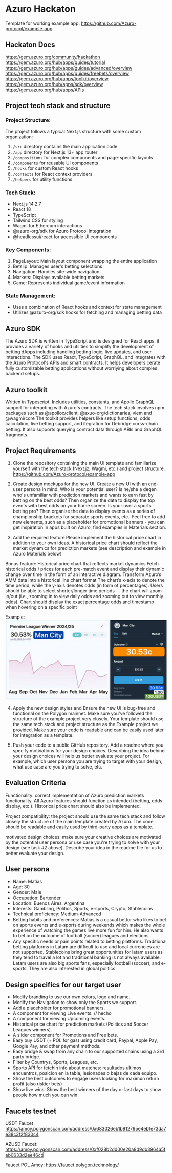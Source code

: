 # Azuro Hackaton

Template for working example app:
https://github.com/Azuro-protocol/example-app

## Hackaton Docs
https://gem.azuro.org/community/hackathon
https://gem.azuro.org/hub/apps/guides/tutorial
https://gem.azuro.org/hub/apps/guides/advanced/overview
https://gem.azuro.org/hub/apps/guides/freebets/overview
https://gem.azuro.org/hub/apps/toolkit/overview
https://gem.azuro.org/hub/apps/sdk/overview
https://gem.azuro.org/hub/apps/APIs

## Project tech stack and structure
### Project Structure:
The project follows a typical Next.js structure with some custom organization:

1. `/src` directory contains the main application code
2. `/app` directory for Next.js 13+ app router
3. `/compositions` for complex components and page-specific layouts
4. `/components` for reusable UI components
5. `/hooks` for custom React hooks
6. `/contexts` for React context providers
7. `/helpers` for utility functions

### Tech Stack:
- Next.js 14.2.7
- React 18
- TypeScript
- Tailwind CSS for styling
- Wagmi for Ethereum interactions
- @azuro-org/sdk for Azuro Protocol integration
- @headlessui/react for accessible UI components

### Key Components:
1. PageLayout: Main layout component wrapping the entire application
2. Betslip: Manages user's betting selections
3. Navigation: Handles site-wide navigation
4. Markets: Displays available betting markets
5. Game: Represents individual game/event information

### State Management:
- Uses a combination of React hooks and context for state management
- Utilizes @azuro-org/sdk hooks for fetching and managing betting data

## Azuro SDK
The Azuro SDK is written in TypeScript and is designed for React apps.
it provides a variety of hooks and utilities to simplify the development of betting dApps including handling betting logic, live updates, and user interactions.
The SDK uses React, TypeScript, GraphQL, and integrates with the Azuro Protocol's APIs and smart contracts.
It helps developers cerate fully customizable betting applications without worriying about comples backend setups.

## Azuro toolkit
Written in Typescript. Includes utilities, constants, and Apollo GraphQL support for interacting with Azuro's contracts.
The tech stack involves npm packages such as @apolloc/client, @axuo-org/dictionaries, viem and @wagmi/core
The toolkit provides helpers like setup functions, odds calculation, live betting support, and itegration for Debridge corss-chain betting.
It also supports querying contract data through ABIs and GraphQL fragments.

## Project Requirements
1. Clone the repository containing the main UI template and familiarize yourself with the tech stack (Next.jz, Wagmi, etc.) and project structure.
https://github.com/Azuro-protocol/example-app

2. Create design mockups for the new UI.
Create a new UI with an end-user persona in mind. Who is your potential user? Is he/she a degen who's unfamiliar with prediction markets and wants to earn fast by betting on the best odds? Then organize the data to display the top events with best odds on your home screen. Is your user a sports betting pro? Then organize the data to display events as a series of championship brackets for separate sports events, etc.
‍
Feel free to add new elements, such as a placeholder for promotional banners - you can get inspiration in apps built on Azuro, find examples in Materials section.

3. Add the required feature Please implement the historical price chart in addition to your own ideas.
A historical price chart should reflect the market dynamics for prediction markets (see description and example in Azuro Materials below)

Bonus feature: Historical price chart that reflects market dynamics
Fetch historical odds / prices for each pre-match event and display their dynamic change over time in the form of an interactive diagram.
Transform Azuro’s AMM data into a historical line chart format
The chart’s x-axis to denote the time period, while the y-axis denotes odds (in form of percentages). Users should be able to select shorter/longer time periods — the chart will zoom in/out (i.e., zooming in to view daily odds and zooming out to view monthly odds).
Chart should display the exact percentage odds and timestamp when hovering on a specific point

Example:
![alt text](image-example-chart.png)

4. Apply the new design styles and Ensure the new UI is bug-free and functional on the Polygon mainnet.
Make sure you've followed the structure of the example project very closely.
Your template should use the same tech stack and project structure as the Example project we provided.
Make sure your code is readable and can be easily used later for integration as a template.

5. Push your code to a public GitHub repository.
Add a readme where you specify motivations for your design choices.
Describing the idea behind your design choices will help us better evaluate your project.
For example, which user persona you are trying to target with your design, what use case are you trying to solve, etc.

## Evaluation Criteria
Functionality:
correct implementation of Azuro prediction markets functionality. All Azuro features should function as intended (betting, odds display, etc.). Historical price chart should also be implemented.

Project compatibility:
the project should use the same tech stack and follow closely the structure of the main template created by Azuro. The code should be readable and easily used by third-party apps as a template.

motivated design choices:
make sure your creative choices are motivated by the potential user persona or use case you're trying to solve with your design (see task #2 above). Describe your idea in the readme file for us to better evaluate your design.

## User persona
- Name: Matias
- Age: 30
- Gender: Male
- Occupation: Bartender
- Location: Buenos Aires, Argentina
- Interests: Gambling, Politics, Sports, e-sports, Crypto, Stablecoins
- Technical proficiency: Medium-Advanced
- Betting habits and preferences: Matias is a casual bettor who likes to bet on sports events and e-sports during weekends which makes the whole experience of watching the games live more fun for him. He also wants to bet on the outcome of football (soccer) leagues and elections.
- Any specific needs or pain points related to betting platforms: Traditional betting platforms in Latam are difficult to use and local currencies are not supported. Stablecoins bring great opportunities for latam users as they tend to travel a lot and traditional banking is not always available. Latam users are also big sports fans, especially football (soccer), and e-sports. They are also interested in global politics.

## Design specifics for our target user
- Modify branding to use our own colors, logo and name.
- Modify the Navigation to show only the Sports we support.
- Add a placeholder for promotional banners.
- A component for viewing Live events. // hecho
- A component for viewing Upcoming events.
- Historical price chart for prediction markets (Politics and Soccer Leagues winners).
- A slider component for Promotions and Free bets.
- Easy buy USDT (+ POL for gas) using credit card, Paypal, Apple Pay, Google Pay, and other payment methods.
- Easy bridge & swap from any chain to our supported chains using a 3rd party bridge.
- Filter by Countrys, Sports, Leagues, etc.
- Sports API for fetchin info about matches: resultados ultimos encuentros, posicion en la tabla, lesionades o bajas de cada equipo.
- Show the best outcomes to engage users looking for maximun return profit (also riskier bets)
- Show live wins: Show the best winners of the day or last days to show people how much you can win


## Faucets testnet
USDT Faucet
https://amoy.polygonscan.com/address/0x683026eb1b912795e4eb1e73da7e38c3f2f830c4

AZUSD Faucet:
https://amoy.polygonscan.com/address/0xf028b2dd00e20a8d9db3964a5feb0633d2ee46cd

Faucet POL Amoy:
https://faucet.polygon.technology/
